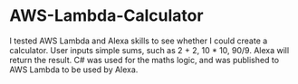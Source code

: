 # AWS-Lambda-Calculator
I tested AWS Lambda and Alexa skills to see whether I could create a calculator.
User inputs simple sums, such as 2 + 2, 10 * 10, 90/9. Alexa will return the result.
C# was used for the maths logic, and was published to AWS Lambda to be used by Alexa.
